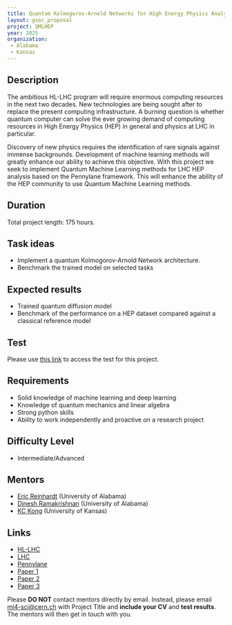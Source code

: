 ```yaml
---
title: Quantum Kolmogorov-Arnold Networks for High Energy Physics Analysis at the LHC
layout: gsoc_proposal
project: QMLHEP
year: 2025
organization:
 - Alabama
 - Kansas
---
```


## Description
The ambitious HL-LHC program will require enormous computing resources in the next two decades. New technologies are being sought after to replace the present computing infrastructure. A burning question is whether quantum computer can solve the ever growing demand of computing resources in High Energy Physics (HEP) in general and physics at LHC in particular.

Discovery of new physics requires the identification of rare signals against immense backgrounds. Development of machine learning methods will greatly enhance our ability to achieve this objective. With this project we seek to implement Quantum Machine Learning methods for LHC HEP analysis based on the Pennylane framework. This will enhance the ability of the HEP community to use Quantum Machine Learning methods.


## Duration

Total project length: 175 hours.

## Task ideas
  * Implement a quantum Kolmogorov-Arnold Network architecture.
  * Benchmark the trained model on selected tasks

 
## Expected results
  * Trained quantum diffusion model
  * Benchmark of the performance on a HEP dataset compared against a classical reference model

  

## Test
Please use [this link](https://docs.google.com/document/d/1imoMEyC0r5IESonwgA7BThEQWDfdrOsoyfMfyJgyXmU/edit?usp=sharing) to access the test for this project.
  
## Requirements
  * Solid knowledge of machine learning and deep learning
  * Knowledge of quantum mechanics and linear algebra
  * Strong python skills
  * Ability to work independently and proactive on a research project

## Difficulty Level
  * Intermediate/Advanced

## Mentors
  * [Eric Reinhardt](mailto:ml4-sci@cern.ch) (University of Alabama)
  * [Dinesh Ramakrishnan](mailto:ml4-sci@cern.ch) (University of Alabama)
  * [KC Kong](mailto:ml4-sci@cern.ch) (University of Kansas)


## Links
  * [HL-LHC](https://hilumilhc.web.cern.ch)
  * [LHC](https://home.cern/science/accelerators/large-hadron-collider)
  * [Pennylane](https://pennylane.ai)
  * [Paper 1](https://arxiv.org/pdf/2404.19756)
  * [Paper 2](https://www.frontiersin.org/journals/artificial-intelligence/articles/10.3389/frai.2024.1462952/full)
  * [Paper 3](https://arxiv.org/pdf/2410.04435)

Please **DO NOT** contact mentors directly by email. Instead, please email [ml4-sci@cern.ch](mailto:ml4-sci@cern.ch) with Project Title and **include your CV** and **test results**. The mentors will then get in touch with you.
